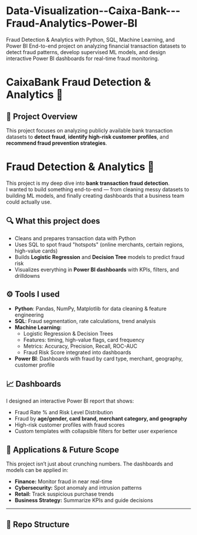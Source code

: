# Data-Visualization--Caixa-Bank---Fraud-Analytics-Power-BI
Fraud Detection &amp; Analytics with Python, SQL, Machine Learning, and Power BI End-to-end project on analyzing financial transaction datasets to detect fraud patterns, develop supervised ML models, and design interactive Power BI dashboards for real-time fraud monitoring.
# CaixaBank Fraud Detection & Analytics 🚨

## 📌 Project Overview
This project focuses on analyzing publicly available bank transaction datasets to **detect fraud**, **identify high-risk customer profiles**, and **recommend fraud prevention strategies**. 
# Fraud Detection & Analytics 🚨

This project is my deep dive into **bank transaction fraud detection**.  
I wanted to build something end-to-end — from cleaning messy datasets to building ML models, and finally creating dashboards that a business team could actually use.

## 🔍 What this project does
- Cleans and prepares transaction data with Python  
- Uses SQL to spot fraud "hotspots" (online merchants, certain regions, high-value cards)  
- Builds **Logistic Regression** and **Decision Tree** models to predict fraud risk  
- Visualizes everything in **Power BI dashboards** with KPIs, filters, and drilldowns  

## ⚙️ Tools I used
- **Python**: Pandas, NumPy, Matplotlib for data cleaning & feature engineering  
- **SQL**: Fraud segmentation, rate calculations, trend analysis  
- **Machine Learning:**
  - Logistic Regression & Decision Trees
  - Features: timing, high-value flags, card frequency
  - Metrics: Accuracy, Precision, Recall, ROC-AUC
  - Fraud Risk Score integrated into dashboards 
- **Power BI**: Dashboards with fraud by card type, merchant, geography, customer profile  


## 📈 Dashboards
I designed an interactive Power BI report that shows:  
- Fraud Rate % and Risk Level Distribution  
- Fraud by **age/gender, card brand, merchant category, and geography**  
- High-risk customer profiles with fraud scores  
- Custom templates with collapsible filters for better user experience  
## 🚀 Applications & Future Scope
This project isn’t just about crunching numbers. The dashboards and models can be applied in:  
- **Finance:** Monitor fraud in near real-time  
- **Cybersecurity:** Spot anomaly and intrusion patterns  
- **Retail:** Track suspicious purchase trends  
- **Business Strategy:** Summarize KPIs and guide decisions  

---

## 📂 Repo Structure

